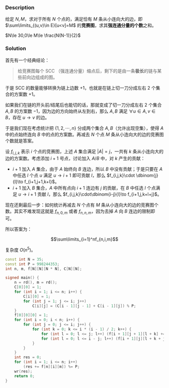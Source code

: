 ### Description

给定 $N,M$，求对于所有 $N$ 个点的，满足恰有 $M$ 条从小连向大的边，即 $\sum\limits_{(u,v)\in E}[u<v]=M$ 的**竞赛图**，求其**强连通分量的个数**之和。

$N\le 30,0\le M\le \frac{N(N-1)}{2}$

### Solution

首先有一个经典结论：

> 给竞赛图每个 SCC （强连通分量）缩点后，剩下的是由一条**极长**的链与某些前向边组成的图。

于是 SCC 的数量能够转换为链上边数 $+1$，也就是在链上切一刀分成左右 $2$ 个集合的方案数 $+1$。

如果我们在链的开头前/结尾后也能切的话，那就变成了切一刀分成左右 $2$ 个集合 $A,B$ 的方案数 $-1$，因为边的方向始终从左到右，那么 $A,B$ 满足 $\forall u\in A,v\in B$，存在 $u\to v$ 的边。

于是我们现在考虑统计把 $\{1,2,\cdots, n\}$ 分成两个集合 $A,B$（允许出现空集），使得 $A$ 中的点始终连向 $B$ 中的点的方案数。再减去 $N$ 个点 $M$ 条从小连向大的边的竞赛图个数就是答案。

设 $f_{i,j,k}$ 表示 $i$ 个点的竞赛图，上述 $A$ 集合满足 $|A|=j$，一共有 $k$ 条从小连向大的边的方案数。考虑添加 $i+1$ 号点，讨论加入 $A/B$ 中，对 $k$ 产生的贡献：

- $i+1$ 加入 $A$ 集合，由于 $A$ 始终向 $B$ 连边，所以 $B$ 中没有贡献；于是只要在 $A$ 中任选 $l$ 个点 $u$ 满足 $u\to i+1$ 即可贡献 $l$，那么 $f_{i,j,k}\cdot \dbinom{j}{l}\to f_{i+1,j+1,k+l}$。
- $i+1$ 加入 $B$ 集合，$A$ 中所有点向 $i+1$ 连边有 $j$ 的贡献，在 $B$ 中任选 $l$ 个点满足 $u\to i+1$ 贡献 $l$，那么 $f_{i,j,k}\cdot\dbinom{i-j}{l}\to f_{i+1,j,k+l+j}$。

现在还剩最后一步：如何统计再减去 $N$ 个点有 $M$ 条从小连向大的边的竞赛图个数。其实不难发现这就是 $f_{n,0,m}$ 或者 $f_{n,n,m}$，因为去掉 $A$ 向 $B$ 连边的限制即可。

所以答案为：

$$\sum\limits_{i=1}^nf_{n,i,m}$$

复杂度 $O(n^5)$。

```cpp
const int N = 35;
const int P = 998244353;
int n, m, f[N][N][N * N], C[N][N];

signed main() {
	n = rd(), m = rd();
	C[0][0] = 1;
	for (int i = 1; i <= n; i++) {
		C[i][0] = 1;
		for (int j = 1; j <= i; j++)
			C[i][j] = (C[i - 1][j - 1] + C[i - 1][j]) % P;
	}
	f[0][0][0] = 1;
	for (int i = 0; i < n; i++) {
		for (int j = 0; j <= i; j++) {
			for (int k = 0; k <= i * (i - 1) / 2; k++) {
				for (int l = 0; l <= j; l++) (f[i + 1][j + 1][l + k] += 1ll * f[i][j][k] * C[j][l] % P) %= P;
				for (int l = 0; l <= i - j; l++) (f[i + 1][j][l + k + j] += 1ll * f[i][j][k] * C[i - j][l] % P) %= P;
			}
		}
	} 
	int res = 0;
	for (int i = 1; i <= n; i++) 
		(res += f[n][i][m]) %= P;
	wr(res);
	return 0;
}

```